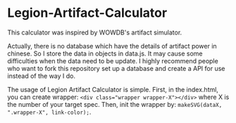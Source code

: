 # Legion-Artifact-Calculator
This calculator was inspired by WOWDB's artifact simulator.

Actually, there is no database which have the details of artifact power in chinese. So I store the data in objects in data.js.
It may cause some difficulties when the data need to be update. I highly recommend people who want to fork this repository set up a database and create a API for use instead of the way I do.

The usage of Legion Artifact Calculator is simple.
First, in the index.html, you can create wrapper: 
```<div class="wrapper wrapper-X"></div>``` where X is the number of your target spec.
Then, init the wrapper by: ```makeSVG(dataX, ".wrapper-X", link-color);```.
